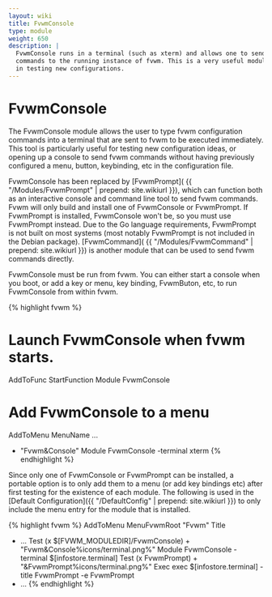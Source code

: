 ```yaml
---
layout: wiki
title: FvwmConsole
type: module
weight: 650
description: |
  FvwmConsole runs in a terminal (such as xterm) and allows one to send
  commands to the running instance of fvwm. This is a very useful module
  in testing new configurations.
---
```


# FvwmConsole

The FvwmConsole module allows the user to type fvwm configuration commands
into a terminal that are sent to fvwm to be executed immediately. This tool
is particularly useful for testing new configuration ideas, or opening up
a console to send fvwm commands without having previously configured a
menu, button, keybinding, etc in the configuration file.

FvwmConsole has been replaced by [FvwmPrompt](
{{ "/Modules/FvwmPrompt" | prepend: site.wikiurl }}),
which can function both as an interactive console and command line tool
to send fvwm commands. Fvwm will only build and install one of FvwmConsole
or FvwmPrompt. If FvwmPrompt is installed, FvwmConsole won't be, so you
must use FvwmPrompt instead. Due to the Go language requirements,
FvwmPrompt is not built on most systems (most notably FvwmPrompt is not
included in the Debian package). [FvwmCommand](
{{ "/Modules/FvwmCommand" | prepend: site.wikiurl }}) is another
module that can be used to send fvwm commands directly.

FvwmConsole must be run from fvwm. You can either start a console when you
boot, or add a key or menu, key binding, FvwmButon, etc, to run FvwmConsole
from within fvwm.

{% highlight fvwm %}
# Launch FvwmConsole when fvwm starts.
AddToFunc StartFunction Module FvwmConsole

# Add FvwmConsole to a menu
AddToMenu MenuName
...
+ "Fvwm&Console" Module FvwmConsole -terminal xterm
{% endhighlight %}

Since only one of FvwmConsole or FvwmPrompt can be installed, a portable
option is to only add them to a menu (or add key bindings etc) after first
testing for the existence of each module. The following is used in
the [Default Configuration]({{ "/DefaultConfig" | prepend: site.wikiurl }})
to only include the menu entry for the module that is installed.

{% highlight fvwm %}
AddToMenu MenuFvwmRoot "Fvwm" Title
+ ...
Test (x $[FVWM_MODULEDIR]/FvwmConsole) + "Fvwm&Console%icons/terminal.png%" Module FvwmConsole -terminal $[infostore.terminal]
Test (x FvwmPrompt) + "&FvwmPrompt%icons/terminal.png%" Exec exec $[infostore.terminal] -title FvwmPrompt -e FvwmPrompt
+ ...
{% endhighlight %}

